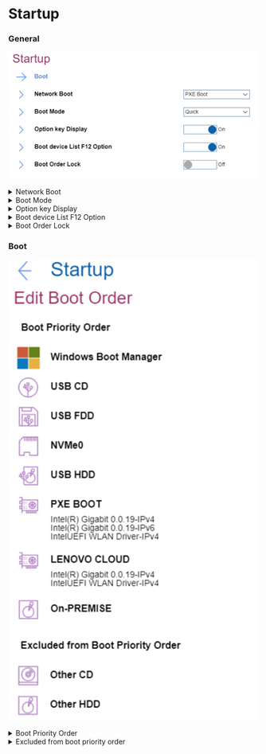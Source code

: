 # Startup #

### General ###

![](./img/startup.png)

<details><summary>Network Boot</summary>
Option to select top priority of the Boot Priority Order when waking from LAN.
One of 9 possible options:

1.	**PXE BOOT** – Default
2.	USB CD
3.	USB FDD
4.	NVMe0
5.	USB HDD
6.	LENOVO CLOUD
7.	ON-PREMISE
8.	Other CD
9.	Other HDD

!> LENOVO CLOUD and ON-PREMISE may not be available on all models.

| WMI Setting name | Values | Locked by SVP | AMD/Intel |
|:---|:---|:---|:---|
| NetworkBoot | HDD0, HDD1, HDD2, HDD3, HDD4, <br>PXEBOOT, ATAPICD0, ATAPICD1, ATAPICD2, USBFDD, <br>USBCD, USBHDD, OtherHDD, OtherCD, NVMe0, <br>NVMe1, HTTPSBOOT, LENOVOCLOUD, ON-PREMISE, NODEV | Yes | Both |
</details>

<details><summary>Boot Mode</summary>
One of 2 possible values:

1.	**Quick** – the diagnostic splash screen does not display unless you press Esc during boot. Default.
2.	Diagnostics – the diagnostic splash screen always displays during boot.

| WMI Setting name | Values | Locked by SVP | AMD/Intel |
|:---|:---|:---|:---|
| BootMode | Quick, Diagnostics | No | Both |
</details>

<details><summary>Option key Display</summary>
One of 2 possible states:

1.	**On** – system will show the option key message when the system is booted. Default.
2.	Off – system will not show the option key message.

| WMI Setting name | Values | Locked by SVP | AMD/Intel |
|:---|:---|:---|:---|
| StartupOptionKeys | Disable, Enable | Yes | Both |
</details>

<details><summary>Boot device List F12 Option</summary>
One of 2 possible states:

1.	**On** – F12 key is used to invoke a pop-up Boot devise list. Default.<br>
    **Note**. This option is only available when Supervisor enters setup.
2.	Off – F12 does not invoke a pop-up Boot device list.

| WMI Setting name | Values | Locked by SVP | AMD/Intel |
|:---|:---|:---|:---|
| BootDeviceListF12Option | Disable, Enable | Yes | Both |
</details>

<details><summary>Boot Order Lock</summary>
This setting can prevent other software from altering the Boot Order when it is enabled. This may be required in situations where an alternative boot loaded is required to be first in the boot order. When enabled, the Boot Order can only be changed using the BIOS Setup or the WMI interface.

One of 2 possible states:

1.	On – Boot Priority Order is locked.
2.	**Off** – Boot Priority Order is not locked. Default.

| WMI Setting name | Values | Locked by SVP | AMD/Intel |
|:---|:---|:---|:---|
| BootOrderLock | Disable, Enable | Yes | Both |
</details>

### Boot ###

![](./img/boot.png)

<details><summary>Boot Priority Order</summary>
The ordered list of currently defined boot priority order.
Keys used to view or configure devices:

* '↑' and '↓' arrows Select a device.
* '+' and '-' move the device up or down.
* 'Shift + 1' enables or disables a device.
* 'Delete' deletes an unprotected device.

Possible items on the list:

1.	Windows Boot Manager
2.	USB CD
3.	USB FDD
4.	NVMe0
5.	USB HDD
6.	PXE Boot – sub-menu appears only when multiple network stacks are available.<br>
    a.	Intel (R) Gigabit x.x.xx-Ipv4<br>
    b.	Intel (R) Gigabit x.x.xx-Ipv6<br>
7.	LENOVO CLOUD
8.	ON-PREMISE

!> LENOVO CLOUD and ON-PREMISE may not be available on all models.

| WMI Setting name | Values | Locked by SVP | AMD/Intel |
|:---|:---|:---|:---|
| BootOrder | HDD0, HDD1, HDD2, HDD3, HDD4, <br>PXEBOOT, ATAPICD0, ATAPICD1, ATAPICD2, USBFDD, <br>USBCD, USBHDD, OtherHDD, OtherCD, NVMe0, NVMe1, HTTPSBOOT,<br>LENOVOCLOUD, ON-PREMISE, NODEV | Yes | Both |
</details>

<details><summary>Excluded from boot priority order</summary>
By default, the following items are excluded from boot priority order:

1.	Other CD
2.	Other HDD

</details>
